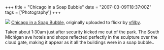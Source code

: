 +++
title = "Chicago in a Soap Bubble"
date = "2007-03-09T18:37:00Z"
tags = ['Photography']
+++

[![](http://farm1.static.flickr.com/140/318898832_572948af55.jpg)](http://www.flickr.com/photos/vfilby/318898832/
"photo sharing" ) [Chicago in a Soap
Bubble](http://www.flickr.com/photos/vfilby/318898832/), originally uploaded
to flickr by [vfilby](http://www.flickr.com/people/vfilby/).

Taken about 1:30am just after security kicked me out of the park. The South
Michigan ave hotels and shops reflected perfectly in the sculpture over the
cloud gate, making it appear as it all the buildings were in a soap bubble..

